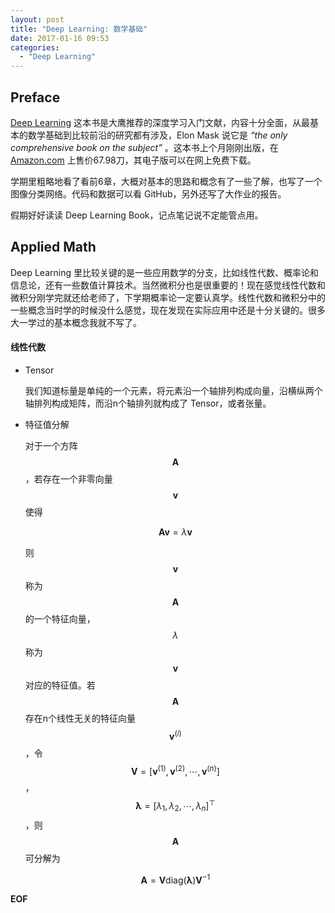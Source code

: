 ```yaml
---
layout: post
title: "Deep Learning: 数学基础"
date: 2017-01-16 09:53
categories:
  - "Deep Learning"
---
```


Preface
-------
[Deep Learning](http://www.deeplearningbook.org) 这本书是大鹰推荐的深度学习入门文献，内容十分全面，从最基本的数学基础到比较前沿的研究都有涉及，Elon Mask 说它是 *“the only comprehensive book on the subject”* 。这本书上个月刚刚出版，在 [Amazon.com](https://www.amazon.com/Deep-Learning-Adaptive-Computation-Machine/dp/0262035618/ref=sr_1_1?ie=UTF8&qid=1472485235&sr=8-1&keywords=deep+learning+book) 上售价67.98刀，其电子版可以在网上免费下载。

学期里粗略地看了看前6章，大概对基本的思路和概念有了一些了解，也写了一个图像分类网络。代码和数据可以看 GitHub，另外还写了大作业的报告。

假期好好读读 Deep Learning Book，记点笔记说不定能管点用。

Applied Math
-------
Deep Learning 里比较关键的是一些应用数学的分支，比如线性代数、概率论和信息论，还有一些数值计算技术。当然微积分也是很重要的！现在感觉线性代数和微积分刚学完就还给老师了，下学期概率论一定要认真学。线性代数和微积分中的一些概念当时学的时候没什么感觉，现在发现在实际应用中还是十分关键的。很多大一学过的基本概念我就不写了。

#### 线性代数 ####

* Tensor

  我们知道标量是单纯的一个元素，将元素沿一个轴排列构成向量，沿横纵两个轴排列构成矩阵，而沿n个轴排列就构成了 Tensor，或者张量。

* 特征值分解

  对于一个方阵$$\mathbf{A}$$，若存在一个非零向量$$\mathbf{v}$$使得

  $$
  \mathbf{A}\mathbf{v} = \lambda\mathbf{v}
  $$

  则$$\mathbf{v}$$称为$$\mathbf{A}$$的一个特征向量，$$\lambda$$称为$$\mathbf{v}$$对应的特征值。若$$\mathbf{A}$$存在n个线性无关的特征向量$$\mathbf{v}^{(i)}$$，令$$\mathbf{V} = [\mathbf{v}^{(1)},\mathbf{v}^{(2)}, \cdots, \mathbf{v}^{(n)}]$$，$$\mathbf{\lambda} = [\lambda_1, \lambda_2, \cdots, \lambda_n]^\top$$，则$$\mathbf{A}$$可分解为

  $$
  \mathbf{A} = \mathbf{V}\textrm{diag}(\mathbf{\lambda})\mathbf{V}^{-1}
  $$


**EOF**
